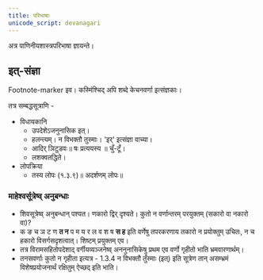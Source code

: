 ```yaml
---
title: परिभाषाः
unicode_script: devanagari
---
```


अत्र पाणिनीयशास्त्रपरिभाषा ज्ञायन्ते।

## इत्-संज्ञा
Footnote-marker इव। कस्मिंश्चिद् अपि शब्दे केचनवर्णा इत्संज्ञकाः।

तत्र सम्बद्धसूत्राणि - 

- विधायकानि
  - उपदेशेऽजनुनासिक इत्।  
  - हलन्त्यम्। न विभक्तौ तुस्माः। 'इर्' इत्संज्ञा वाच्या।
  - आदिर् ञिटुडवः॥ षः प्रत्ययस्य ॥ चुँ-टूँ।
  - लशक्वतद्धिते।
- लोपक्रिया
  - तस्य लोपः (१.३.९)॥ अदर्शणम् लोपः॥

### माहेश्वर्सूत्रेष्व् अनुबन्धाः
- शिवसूत्रेष्व् अनुबन्धान् पश्यत। णकारो द्विर् दृश्यते। कुतो न वर्णान्तरम् परयुक्तम् (सकारो वा नकारो वा)? 
- क ङ च ञ ट ण **त न** प म य र ल व श ष **स ह** इति वर्णेषु तपरकरणाय तकारो न प्रयोक्तुम् उचितः, न च हकारो विसर्गसदृशत्वात्। शिष्टम् प्रयुक्तम् एव।
- तत्र विरामसहितोपदेशाद् वर्गीयव्यञ्जनेष्व् अननुनासिकेषु प्रथम एव वर्णो गृहीतो भाति भ्रमवारणार्थम्।
- तनसवर्णाः कुतो न गृहीता इत्यत्र - 1.3.4 न विभक्तौ तुँस्माः (इत्) इति सूत्रेण तान् असम्भ्रमं विशेषप्रयोजनार्थं रक्षितुम् ऐच्छद् इति भाति। 
